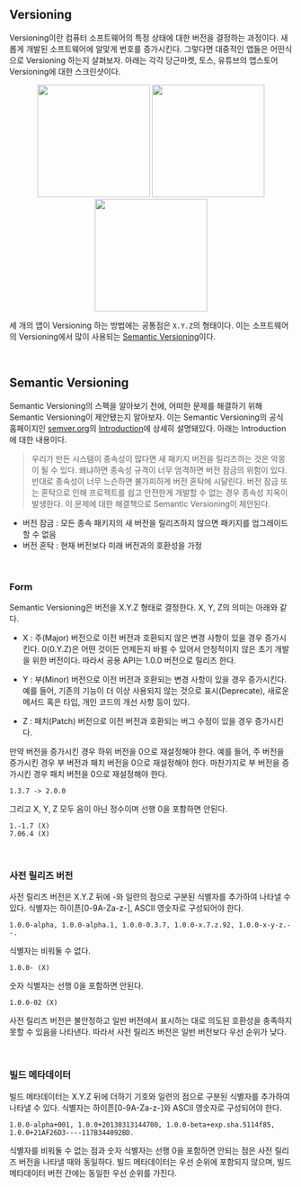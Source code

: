 ## Versioning

Versioning이란 컴퓨터 소프트웨어의 특정 상태에 대한 버전을 결정하는 과정이다. 새롭게 개발된 소프트웨어에 알맞게 번호를 증가시킨다. 그렇다면 대중적인 앱들은 어떤식으로 Versioning 하는지 살펴보자. 아래는 각각 당근마켓, 토스, 유튜브의 앱스토어 Versioning에 대한 스크린샷이다.

<p align="center">
<img src="https://user-images.githubusercontent.com/61190690/222315433-8534b1c1-2ed6-4987-aab2-50d4de63887d.PNG" width="200"> <img src="https://user-images.githubusercontent.com/61190690/222315445-95c3eb80-9afd-45fe-8b2b-c2ad3e174554.PNG" width="200"> <img src="https://user-images.githubusercontent.com/61190690/222315456-da33ac9a-3e76-4722-a818-b6b9bf5a5db3.PNG" width="200">
</p>

세 개의 앱이 Versioning 하는 방법에는 공통점은 `X.Y.Z`의 형태이다. 이는 소프트웨어의 Versioning에서 많이 사용되는 [Semantic Versioning](https://semver.org/)이다.

&nbsp;
## Semantic Versioning

Semantic Versioning의 스펙을 알아보기 전에, 어떠한 문제를 해결하기 위해 Semantic Versioning이 제안됐는지 알아보자. 이는 Semantic Versioning의 공식 홈페이지인 [semver.org](https://semver.org/)의 [Introduction](https://semver.org/#introduction:~:text=%EC%82%AC%EC%9A%A9%ED%95%A0%20%EC%88%98%20%EC%9E%88%EC%8A%B5%EB%8B%88%EB%8B%A4.-,%EC%86%8C%EA%B0%9C,-%EC%86%8C%ED%94%84%ED%8A%B8%EC%9B%A8%EC%96%B4%20%EA%B4%80%EB%A6%AC%EC%9D%98%20%EC%84%B8%EA%B3%84%EC%97%90%EB%8A%94)에 상세히 설명돼있다. 아래는 Introduction에 대한 내용이다.

> 우리가 만든 시스템이 종속성이 많다면 새 패키지 버전을 릴리즈하는 것은 악몽이 될 수 있다. 왜냐하면 종속성 규격이 너무 엄격하면 버전 잠금의 위험이 있다. 반대로 종속성이 너무 느슨하면 불가피하게 버전 혼탁에 시달린다. 버전 잠금 또는 혼탁으로 인해 프로젝트를 쉽고 안전한게 개발할 수 없는 경우 종속성 지옥이 발생한다. 이 문제에 대한 해결책으로 Semantic Versioning이 제안된다.

- 버전 잠금 : 모든 종속 패키지의 새 버전을 릴리즈하지 않으면 패키지를 업그레이드 할 수 없음
- 버전 혼탁 : 현재 버전보다 미래 버전과의 호환성을 가정

&nbsp;
### Form

Semantic Versioning은 버전을 X.Y.Z 형태로 결정한다. X, Y, Z의 의미는 아래와 같다.

- X : 주(Major) 버전으로 이전 버전과 호환되지 않은 변경 사항이 있을 경우 증가시킨다. 0(0.Y.Z)은 어떤 것이든 언제든지 바뀔 수 있어서 안정적이지 않은 초기 개발을 위한 버전이다. 따라서 공용 API는 1.0.0 버전으로 릴리즈 한다.

- Y : 부(Minor) 버전으로 이전 버전과 호환되는 변경 사항이 있을 경우 증가시킨다. 예를 들어, 기존의 기능이 더 이상 사용되지 않는 것으로 표시(Deprecate), 새로운 메서드 혹은 타입, 개인 코드의 개선 사항 등이 있다.

- Z : 패치(Patch) 버전으로 이전 버전과 호환되는 버그 수정이 있을 경우 증가시킨다.

만약 버전을 증가시킨 경우 하위 버전을 0으로 재설정해야 한다. 예를 들어, 주 버전을 증가시킨 경우 부 버전과 패치 버전을 0으로 재설정해야 한다. 마찬가지로 부 버전을 증가시킨 경우 패치 버전을 0으로 재설정해야 한다.

```
1.3.7 -> 2.0.0
```

그리고 X, Y, Z 모두 음이 아닌 정수이며 선행 0을 포함하면 안된다.

```
1.-1.7 (X)
7.06.4 (X)
```

&nbsp;
### 사전 릴리즈 버전

사전 릴리즈 버전은 X.Y.Z 뒤에 -와 일련의 점으로 구분된 식별자를 추가하여 나타낼 수 있다. 식별자는 하이픈[0-9A-Za-z-], ASCII 영숫자로 구성되어야 한다.

```
1.0.0-alpha, 1.0.0-alpha.1, 1.0.0-0.3.7, 1.0.0-x.7.z.92, 1.0.0-x-y-z.--.
```

식별자는 비워둘 수 없다.

```
1.0.0- (X)
```

숫자 식별자는 선행 0을 포함하면 안된다.

```
1.0.0-02 (X)
```

사전 릴리즈 버전은 불안정하고 일반 버전에서 표시하는 대로 의도된 호환성을 충족하지 못할 수 있음을 나타낸다. 따라서 사전 릴리즈 버전은 일반 버전보다 우선 순위가 낮다.

&nbsp;
### 빌드 메타데이터

빌드 메타데이터는 X.Y.Z 뒤에 더하기 기호와 일련의 점으로 구분된 식별자를 추가하여 나타낼 수 있다. 식별자는 하이픈[0-9A-Za-z-]와 ASCII 영숫자로 구성되어야 한다.

```
1.0.0-alpha+001, 1.0.0+20130313144700, 1.0.0-beta+exp.sha.5114f85, 1.0.0+21AF26D3----117B344092BD.
```

식별자를 비워둘 수 없는 점과 숫자 식별자는 선행 0을 포함하면 안되는 점은 사전 릴리즈 버전을 나타낼 때와 동일하다. 빌드 메타데이터는 우선 순위에 포함되지 않으며, 빌드 메타데이터 버전 간에는 동일한 우선 순위를 가진다.